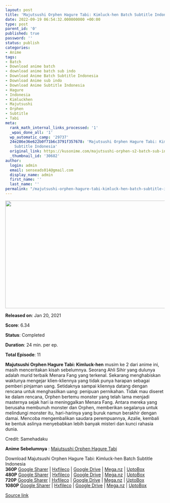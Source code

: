 ```yaml
---
layout: post
title: 'Majutsushi Orphen Hagure Tabi: Kimluck-hen Batch Subtitle Indonesia'
date: 2022-09-19 06:54:32.000000000 +00:00
type: post
parent_id: '0'
published: true
password: ''
status: publish
categories:
- Anime
tags:
- Batch
- Download anime batch
- download anime batch sub indo
- Download Anime Batch Subtitle Indonesia
- Download Anime sub indo
- Download Anime Subtitle Indonesia
- Hagure
- Indonesia
- Kimluckhen
- Majutsushi
- Orphen
- Subtitle
- Tabi
meta:
  rank_math_internal_links_processed: '1'
  _wpas_done_all: '1'
  wp_automatic_camp: '29737'
  24e286e36e622b0f71b6c3791f357678: 'Majutsushi Orphen Hagure Tabi: Kimluck-hen Batch
    Subtitle Indonesia'
  original_link: https://kusonime.com/majutsushi-orphen-s2-batch-sub-indo/
  _thumbnail_id: '30682'
author:
  login: admin
  email: senseads014@gmail.com
  display_name: admin
  first_name: ''
  last_name: ''
permalink: "/majutsushi-orphen-hagure-tabi-kimluck-hen-batch-subtitle-indonesia/"
---
```

<p><img width="604" height="340" src="{{ site.baseurl }}/assets/2022/09/Majutsushi-Orphen-Hagure-Tabi-Kimluck-hen-604x340.jpeg" class="attachment-thumb-large size-thumb-large wp-post-image" alt="" loading="lazy" title="Majutsushi Orphen Hagure Tabi: Kimluck-hen Batch Subtitle Indonesia" srcset="https://kusonime.com/wp-content/uploads/2021/02/Majutsushi-Orphen-Hagure-Tabi-Kimluck-hen-604x340.jpeg 604w, https://kusonime.com/wp-content/uploads/2021/02/Majutsushi-Orphen-Hagure-Tabi-Kimluck-hen-300x169.jpeg 300w, https://kusonime.com/wp-content/uploads/2021/02/Majutsushi-Orphen-Hagure-Tabi-Kimluck-hen-768x432.jpeg 768w, https://kusonime.com/wp-content/uploads/2021/02/Majutsushi-Orphen-Hagure-Tabi-Kimluck-hen-520x293.jpeg 520w, https://kusonime.com/wp-content/uploads/2021/02/Majutsushi-Orphen-Hagure-Tabi-Kimluck-hen.jpeg 1000w" sizes="(max-width: 604px) 100vw, 604px" />
<p><b>Released on</b>: Jan 20, 2021</p>
<p>
<p><b>Score</b>: 6.34</p>
<p>
<p><b>Status</b>: Completed</p>
<p>
<p><b>Duration</b>: 24 min. per ep.</p>
<p>
<p><b>Total Episode</b>: 11</p>
<p>
<p><strong>Majutsushi Orphen Hagure Tabi: Kimluck-hen</strong> musim ke 2 dari anime ini, masih menceritakan kisah sebelumnya. Seorang Ahli Sihir yang dulunya adalah murid terbaik Menara Fang yang terkenal. Sekarang menghabiskan waktunya mengejar klien-kliennya yang tidak punya harapan sebagai pemberi pinjaman uang. Setidaknya sampai kliennya datang dengan rencana untuk menghasilkan uang: penipuan pernikahan. Tidak mau diseret ke dalam rencana, Orphen bertemu monster yang telah lama menjadi masternya sejak hari ia meninggalkan Menara Fang. Antara mereka yang berusaha membunuh monster dan Orphen, memberikan segalanya untuk melindungi monster itu, hari-harinya yang buruk namun berakhir dengan damai. Mencoba mengembalikan saudara perempuannya, Azalie, kembali ke bentuk aslinya menyebabkan lebih banyak misteri dan kunci rahasia dunia.</p>
<p>
<p>Credit: Samehadaku</p>
<p>
<p><strong>Anime Sebelumnya</strong> : <a href="https://kusonime.com/majutsushi-orphen-batch-sub-indo/" target="_blank" rel="noopener">Majutsushi Orphen Hagure Tabi</a></p>
<p>
<div class="smokeddl">
<div class="smokettl">Download Majutsushi Orphen Hagure Tabi: Kimluck-hen Batch Subtitle Indonesia</div>
<div class="smokeurl"><strong>360P</strong> <a href="https://acefile.co/f/41350503/kusonim-moht-s2-360p-rar" target="_blank" rel="noopener noreferrer">Google Sharer</a> | <a href="https://hxfile.co/8se23q3v0qot" target="_blank" rel="noopener">Hxfileco</a> | <a href="https://drive.google.com/uc?export=download&amp;id=1QEN7-Gn5uXPvqt19V087NTdySVEGFNzS" target="_blank" rel="noopener">Google Drive</a> | <a href="https://mega.nz/file/6hkH3Y6B#pGeaRfQrLJAeji63G5QobcxgCeRXn9Zdr2nuvbCaQpE" target="_blank" rel="noopener noreferrer">Mega.nz</a> | <a href="https://uptobox.com/etmhn82mjvia" target="_blank" rel="noopener">UptoBox</a></div>
<div class="smokeurl"><strong>480P</strong> <a href="https://acefile.co/f/41350508/kusonim-moht-s2-480p-rar" target="_blank" rel="noopener noreferrer">Google Sharer</a> | <a href="https://hxfile.co/bqs9e4z0dur6" target="_blank" rel="noopener">Hxfileco</a> | <a href="https://drive.google.com/uc?export=download&amp;id=1t1Bapuoc4eVBARlvuXAzxuKqjIyXcTBJ" target="_blank" rel="noopener">Google Drive</a> | <a href="https://mega.nz/file/6t0FkSYY#Ml7t49IoBYCGpA-84M9yP9zw49qqoPTXDv82WBUO6UM" target="_blank" rel="noopener noreferrer">Mega.nz</a> | <a href="https://uptobox.com/ptf5lemczngj" target="_blank" rel="noopener">UptoBox</a></div>
<div class="smokeurl"><strong>720P</strong> <a href="https://acefile.co/f/41350515/kusonim-moht-s2-720p-rar" target="_blank" rel="noopener noreferrer">Google Sharer</a> | <a href="https://hxfile.co/i71rlyp5oddw" target="_blank" rel="noopener">Hxfileco</a> | <a href="https://drive.google.com/uc?export=download&amp;id=1vaIZoMzj1Ln-4FuMha9te6e34JTfeWK0" target="_blank" rel="noopener">Google Drive</a> | <a href="https://mega.nz/file/CksBDa5a#gX-ghSNAirbMI9JDYXMkCas1utsXEmzcrrOT8wERVUM" target="_blank" rel="noopener noreferrer">Mega.nz</a> | <a href="https://uptobox.com/1chw5550n2la" target="_blank" rel="noopener">UptoBox</a></div>
<div class="smokeurl"><strong>1080P</strong> <a href="https://acefile.co/f/41350522/kusonim-moht-s2-1080p-rar" target="_blank" rel="noopener noreferrer">Google Sharer</a> | <a href="https://hxfile.co/fro6ehalls48" target="_blank" rel="noopener">Hxfileco</a> | <a href="https://drive.google.com/uc?export=download&amp;id=1ogFFr0hTLzmx5PInn1LrqArrNV8POrW5" target="_blank" rel="noopener">Google Drive</a> | <a href="https://mega.nz/file/bwllgSxA#BdMf_qrXTAdkrBbiwGdjFl11MRktwz8F4FO9km2aAX8" target="_blank" rel="noopener noreferrer">Mega.nz</a> | <a href="https://uptobox.com/zkbkrtym2cv3" target="_blank" rel="noopener">UptoBox</a></div>
</div>
<p><a href="https://kusonime.com/majutsushi-orphen-s2-batch-sub-indo/">Source link </a></p>
